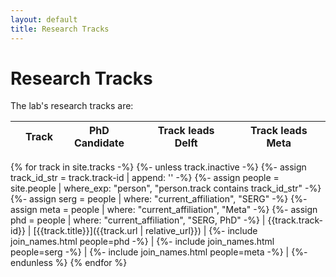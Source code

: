 ```yaml
---
layout: default
title: Research Tracks
---
```


# Research Tracks

The lab's research tracks are:

<!-- Track 1: Code Review Efficacy  
Track 2: Scalable Testing for Large Codebases  
Track 3: Automated Code Refactoring  
Track 4: Engineering Productivity Metrics  
Track 5: The Security Impact of LLMs4Code   -->


|  | Track  | PhD Candidate | Track leads Delft | Track leads Meta |
|----|--------|---------------|-------------------|------------------|
{% for track in site.tracks -%}
{%- unless track.inactive -%}
  {%- assign track_id_str = track.track-id | append: '' -%}
  {%- assign people = site.people | where_exp: "person", "person.track contains track_id_str" -%}
  {%- assign serg = people | where: "current_affiliation", "SERG" -%}
  {%- assign meta = people | where: "current_affiliation", "Meta" -%}
  {%- assign phd = people | where: "current_affiliation", "SERG, PhD" -%}
| {{track.track-id}} | [{{track.title}}]({{track.url | relative_url}}) | {%- include join_names.html people=phd -%} | {%- include join_names.html people=serg -%} | {%- include join_names.html people=meta -%} |
{%- endunless %}
{% endfor %}

<br/>
